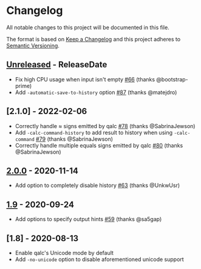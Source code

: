 # Changelog

All notable changes to this project will be documented in this file.

The format is based on [Keep a Changelog](http://keepachangelog.com/)
and this project adheres to [Semantic Versioning](http://semver.org/).

## [Unreleased] - ReleaseDate
- Fix high CPU usage when input isn't empty [#66](https://github.com/svenstaro/rofi-calc/pull/66) (thanks @bootstrap-prime)
- Add `-automatic-save-to-history` option [#87](https://github.com/svenstaro/rofi-calc/pull/87) (thanks @matejdro)

## [2.1.0] - 2022-02-06
- Correctly handle ≈ signs emitted by qalc [#78](https://github.com/svenstaro/rofi-calc/pull/78) (thanks @SabrinaJewson)
- Add `-calc-command-history` to add result to history when using `-calc-command` [#79](https://github.com/svenstaro/rofi-calc/pull/79) (thanks @SabrinaJewson)
- Correctly handle multiple equals signs emitted by qalc [#80](https://github.com/svenstaro/rofi-calc/pull/78) (thanks @SabrinaJewson)

## [2.0.0] - 2020-11-14
- Add option to completely disable history [#63](https://github.com/svenstaro/rofi-calc/pull/63) (thanks @UnkwUsr)

## [1.9] - 2020-09-24
- Add options to specify output hints [#59](https://github.com/svenstaro/rofi-calc/pull/59) (thanks @sa5gap)

## [1.8] - 2020-08-13
- Enable qalc's Unicode mode by default
- Add `-no-unicode` option to disable aforementioned unicode support

<!-- next-url -->
[Unreleased]: https://github.com/svenstaro/rofi-calc/compare/v2.0.0...HEAD
[2.0.0]: https://github.com/svenstaro/rofi-calc/compare/v1.9...v2.0.0
[1.9]: https://github.com/svenstaro/rofi-calc/compare/v1.8...v1.9
